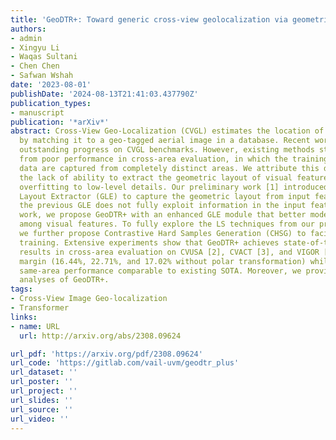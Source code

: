 ```yaml
---
title: 'GeoDTR+: Toward generic cross-view geolocalization via geometric disentanglement'
authors:
- admin
- Xingyu Li
- Waqas Sultani
- Chen Chen
- Safwan Wshah
date: '2023-08-01'
publishDate: '2024-08-13T21:41:03.437790Z'
publication_types:
- manuscript
publication: '*arXiv*'
abstract: Cross-View Geo-Localization (CVGL) estimates the location of a ground image
  by matching it to a geo-tagged aerial image in a database. Recent works achieve
  outstanding progress on CVGL benchmarks. However, existing methods still suffer
  from poor performance in cross-area evaluation, in which the training and testing
  data are captured from completely distinct areas. We attribute this deficiency to
  the lack of ability to extract the geometric layout of visual features and models’
  overfitting to low-level details. Our preliminary work [1] introduced a Geometric
  Layout Extractor (GLE) to capture the geometric layout from input features. However,
  the previous GLE does not fully exploit information in the input feature. In this
  work, we propose GeoDTR+ with an enhanced GLE module that better models the correlations
  among visual features. To fully explore the LS techniques from our preliminary work,
  we further propose Contrastive Hard Samples Generation (CHSG) to facilitate model
  training. Extensive experiments show that GeoDTR+ achieves state-of-the-art (SOTA)
  results in cross-area evaluation on CVUSA [2], CVACT [3], and VIGOR [4] by a large
  margin (16.44%, 22.71%, and 17.02% without polar transformation) while keeping the
  same-area performance comparable to existing SOTA. Moreover, we provide detailed
  analyses of GeoDTR+.
tags:
- Cross-View Image Geo-localization
- Transformer
links:
- name: URL
  url: http://arxiv.org/abs/2308.09624

url_pdf: 'https://arxiv.org/pdf/2308.09624'
url_code: 'https://gitlab.com/vail-uvm/geodtr_plus'
url_dataset: ''
url_poster: ''
url_project: ''
url_slides: ''
url_source: ''
url_video: ''
---
```

